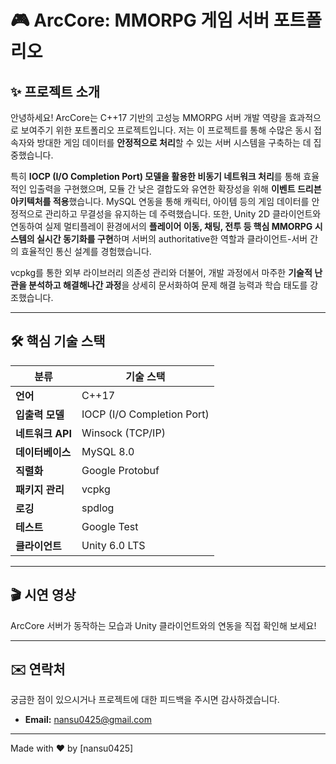 # 🎮 ArcCore: MMORPG 게임 서버 포트폴리오

## ✨ 프로젝트 소개

안녕하세요! ArcCore는 C++17 기반의 고성능 MMORPG 서버 개발 역량을 효과적으로 보여주기 위한 포트폴리오 프로젝트입니다. 저는 이 프로젝트를 통해 수많은 동시 접속자와 방대한 게임 데이터를 **안정적으로 처리**할 수 있는 서버 시스템을 구축하는 데 집중했습니다.

특히 **IOCP (I/O Completion Port) 모델을 활용한 비동기 네트워크 처리**를 통해 효율적인 입출력을 구현했으며, 모듈 간 낮은 결합도와 유연한 확장성을 위해 **이벤트 드리븐 아키텍처를 적용**했습니다. MySQL 연동을 통해 캐릭터, 아이템 등의 게임 데이터를 안정적으로 관리하고 무결성을 유지하는 데 주력했습니다. 또한, Unity 2D 클라이언트와 연동하여 실제 멀티플레이 환경에서의 **플레이어 이동, 채팅, 전투 등 핵심 MMORPG 시스템의 실시간 동기화를 구현**하며 서버의 authoritative한 역할과 클라이언트-서버 간의 효율적인 통신 설계를 경험했습니다.

vcpkg를 통한 외부 라이브러리 의존성 관리와 더불어, 개발 과정에서 마주한 **기술적 난관을 분석하고 해결해나간 과정**을 상세히 문서화하여 문제 해결 능력과 학습 태도를 강조했습니다.

-----

## 🛠️ 핵심 기술 스택

| 분류 | 기술 스택 |
|---|---|
| **언어** | C++17 |
| **입출력 모델** | IOCP (I/O Completion Port) |
| **네트워크 API** | Winsock (TCP/IP) |
| **데이터베이스** | MySQL 8.0 |
| **직렬화** | Google Protobuf |
| **패키지 관리** | vcpkg |
| **로깅** | spdlog |
| **테스트** | Google Test |
| **클라이언트** | Unity 6.0 LTS |

-----

## 🎬 시연 영상

ArcCore 서버가 동작하는 모습과 Unity 클라이언트와의 연동을 직접 확인해 보세요!

-----

## ✉️ 연락처

궁금한 점이 있으시거나 프로젝트에 대한 피드백을 주시면 감사하겠습니다.

* **Email:** nansu0425@gmail.com

-----

Made with ❤️ by [nansu0425]